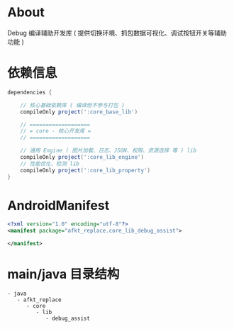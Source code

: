 
# About

Debug 编译辅助开发库 ( 提供切换环境、抓包数据可视化、调试按钮开关等辅助功能 )

# 依赖信息

```groovy
dependencies {

    // 核心基础依赖库 ( 编译但不参与打包 )
    compileOnly project(':core_base_lib')

    // ===================
    // = core - 核心开发库 =
    // ===================

    // 通用 Engine ( 图片加载、日志、JSON、权限、资源选择 等 ) lib
    compileOnly project(':core_lib_engine')
    // 性能优化、检测 lib
    compileOnly project(':core_lib_property')
}
```

# AndroidManifest

```xml
<?xml version="1.0" encoding="utf-8"?>
<manifest package="afkt_replace.core_lib_debug_assist">

</manifest>
```

# main/java 目录结构

```
- java                           
   - afkt_replace                
      - core                     
         - lib                   
            - debug_assist       
```
